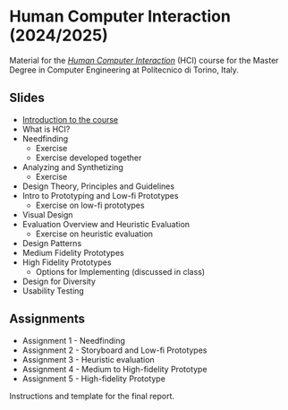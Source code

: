 # Human Computer Interaction (2024/2025)

Material for the _[Human Computer Interaction](https://github.com/polito-hci-2024)_ (HCI) course for the Master Degree in Computer Engineering at Politecnico di Torino, Italy.

## Slides

* [Introduction to the course](./slides/00-intro.pdf)
* What is HCI?
* Needfinding
  * Exercise
  * Exercise developed together
* Analyzing and Synthetizing
  * Exercise
* Design Theory, Principles and Guidelines
* Intro to Prototyping and Low-fi Prototypes
  * Exercise on low-fi prototypes
* Visual Design
* Evaluation Overview and Heuristic Evaluation
  * Exercise on heuristic evaluation
* Design Patterns
* Medium Fidelity Prototypes
* High Fidelity Prototypes
  * Options for Implementing (discussed in class)
* Design for Diversity
* Usability Testing


## Assignments
* Assignment 1 - Needfinding
* Assignment 2 - Storyboard and Low-fi Prototypes
* Assignment 3 - Heuristic evaluation
* Assignment 4 - Medium to High-fidelity Prototype
* Assignment 5 - High-fidelity Prototype

Instructions and template for the final report.
